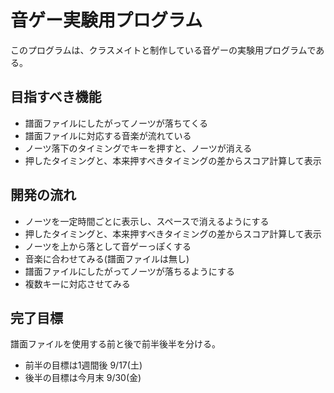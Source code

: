 # 音ゲー実験用プログラム

このプログラムは、クラスメイトと制作している音ゲーの実験用プログラムである。

## 目指すべき機能

* 譜面ファイルにしたがってノーツが落ちてくる
* 譜面ファイルに対応する音楽が流れている
* ノーツ落下のタイミングでキーを押すと、ノーツが消える
* 押したタイミングと、本来押すべきタイミングの差からスコア計算して表示

## 開発の流れ

* ノーツを一定時間ごとに表示し、スペースで消えるようにする
* 押したタイミングと、本来押すべきタイミングの差からスコア計算して表示
* ノーツを上から落として音ゲーっぽくする
* 音楽に合わせてみる(譜面ファイルは無し)
* 譜面ファイルにしたがってノーツが落ちるようにする
* 複数キーに対応させてみる

## 完了目標

譜面ファイルを使用する前と後で前半後半を分ける。

* 前半の目標は1週間後 9/17(土)
* 後半の目標は今月末  9/30(金)
